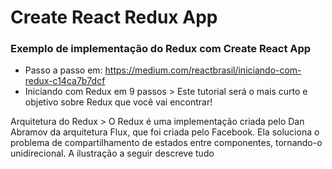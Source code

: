 # Create React Redux App
### Exemplo de implementação do Redux com Create React App
- Passo a passo em: https://medium.com/reactbrasil/iniciando-com-redux-c14ca7b7dcf
- Iniciando com Redux em 9 passos > Este tutorial será o mais curto e objetivo sobre Redux que você vai encontrar!

Arquitetura do Redux > O Redux é uma implementação criada pelo Dan Abramov da arquitetura Flux, que foi criada pelo Facebook. Ela soluciona o problema de compartilhamento de estados entre componentes, tornando-o unidirecional. A ilustração a seguir descreve tudo
